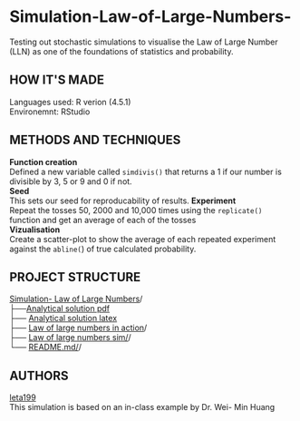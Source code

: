 # Simulation-Law-of-Large-Numbers-
Testing out stochastic simulations to visualise the Law of Large Number (LLN) as one of the foundations of statistics and probability.   

## HOW IT'S MADE 
Languages used: R verion (4.5.1)    
Environemnt: RStudio

## METHODS AND TECHNIQUES  
**Function creation**  
 Defined a new variable called `simdivis()` that returns a 1 if our number is divisible by 3, 5 or 9 and 0 if not.  
**Seed**   
This sets our seed for reproducability of results.
**Experiment**   
Repeat  the tosses 50, 2000 and 10,000 times using the `replicate()` function and get an average of each of the tosses  
**Vizualisation**   
Create a scatter-plot to show the average of each repeated experiment against the `abline(`) of true calculated probability. 

## PROJECT STRUCTURE      
[Simulation- Law of Large Numbers](https://github.com/leta199/Simulation-Law-of-Large-Numbers-)/   
├──[Analytical solution pdf](https://github.com/leta199/Simulation-Law-of-Large-Numbers/blob/main/LLN%20pdf%20analytical.pdf)  
├── [Analytical solution latex](https://github.com/leta199/Simulation-Law-of-Large-Numbers/blob/main/LLN.tex)  
├── [Law of large numbers in action](https://github.com/leta199/Simulation-Law-of-Large-Numbers-/blob/main/Law%20of%20large%20numbers%20in%20action.png)/   
├── [Law of large numbers sim/](https://github.com/leta199/Simulation-Law-of-Large-Numbers-/blob/main/Law_of_Large_Numbers_sim.r)/   
└── [README.md/](https://github.com/leta199/Simulation-Law-of-Large-Numbers-/blob/main/README.md)/  

## AUTHORS   
[leta199](https://github.com/leta199)  
This simulation is based on an in-class example by Dr. Wei- Min Huang 
